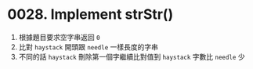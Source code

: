 # 0028. Implement strStr()

1. 根據題目要求空字串返回 `0`
2. 比對 `haystack` 開頭跟 `needle` 一樣長度的字串
3. 不同的話 `haystack` 刪除第一個字繼續比對值到 `haystack` 字數比 `needle` 少
